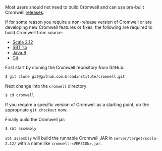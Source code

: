 Most users should not need to build Cromwell and can use pre-built Cromwell [releases](Getting).

If for some reason you require a non-release version of Cromwell or are developing new Cromwell
features or fixes, the following are required to build Cromwell from source:

* [Scala 2.12](http://www.scala-lang.org/)
* [SBT 1.x](https://www.scala-sbt.org/)
* [Java 8](http://www.oracle.com/technetwork/java/javase/overview/java8-2100321.html)
* [Git](https://git-scm.com/)

First start by cloning the Cromwell repository from GitHub:

```bash
$ git clone git@github.com:broadinstitute/cromwell.git
```

Next change into the `cromwell` directory:

```bash
$ cd cromwell
```

If you require a specific version of Cromwell as a starting point, do the appropriate `git checkout` now. 

Finally build the Cromwell jar:

```bash
$ sbt assembly
```

`sbt assembly` will build the runnable Cromwell JAR in `server/target/scala-2.12/` with a name like `cromwell-<VERSION>.jar`.
